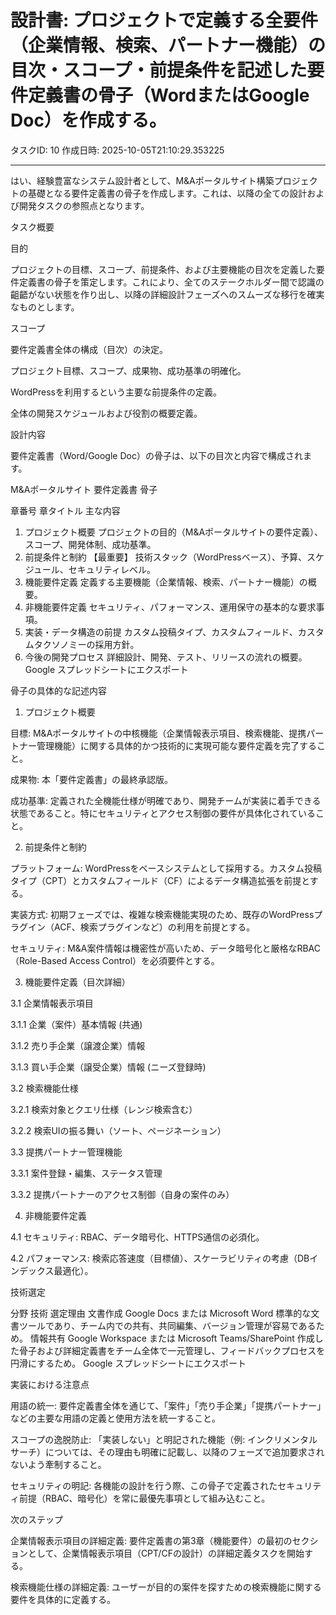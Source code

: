 # 設計書: プロジェクトで定義する全要件（企業情報、検索、パートナー機能）の目次・スコープ・前提条件を記述した要件定義書の骨子（WordまたはGoogle Doc）を作成する。

タスクID: 10
作成日時: 2025-10-05T21:10:29.353225

---

はい、経験豊富なシステム設計者として、M&Aポータルサイト構築プロジェクトの基礎となる要件定義書の骨子を作成します。これは、以降の全ての設計および開発タスクの参照点となります。

タスク概要

目的

プロジェクトの目標、スコープ、前提条件、および主要機能の目次を定義した要件定義書の骨子を策定します。これにより、全てのステークホルダー間で認識の齟齬がない状態を作り出し、以降の詳細設計フェーズへのスムーズな移行を確実なものとします。

スコープ

要件定義書全体の構成（目次）の決定。

プロジェクト目標、スコープ、成果物、成功基準の明確化。

WordPressを利用するという主要な前提条件の定義。

全体の開発スケジュールおよび役割の概要定義。

設計内容

要件定義書（Word/Google Doc）の骨子は、以下の目次と内容で構成されます。

M&Aポータルサイト 要件定義書 骨子

章番号	章タイトル	主な内容
1.	プロジェクト概要	プロジェクトの目的（M&Aポータルサイトの要件定義）、スコープ、開発体制、成功基準。
2.	前提条件と制約	【最重要】 技術スタック（WordPressベース）、予算、スケジュール、セキュリティレベル。
3.	機能要件定義	定義する主要機能（企業情報、検索、パートナー機能）の概要。
4.	非機能要件定義	セキュリティ、パフォーマンス、運用保守の基本的な要求事項。
5.	実装・データ構造の前提	カスタム投稿タイプ、カスタムフィールド、カスタムタクソノミーの採用方針。
6.	今後の開発プロセス	詳細設計、開発、テスト、リリースの流れの概要。
Google スプレッドシートにエクスポート

骨子の具体的な記述内容

1. プロジェクト概要

目標: M&Aポータルサイトの中核機能（企業情報表示項目、検索機能、提携パートナー管理機能）に関する具体的かつ技術的に実現可能な要件定義を完了すること。

成果物: 本「要件定義書」の最終承認版。

成功基準: 定義された全機能仕様が明確であり、開発チームが実装に着手できる状態であること。特にセキュリティとアクセス制御の要件が具体化されていること。

2. 前提条件と制約

プラットフォーム: WordPressをベースシステムとして採用する。カスタム投稿タイプ（CPT）とカスタムフィールド（CF）によるデータ構造拡張を前提とする。

実装方式: 初期フェーズでは、複雑な検索機能実現のため、既存のWordPressプラグイン（ACF、検索プラグインなど）の利用を前提とする。

セキュリティ: M&A案件情報は機密性が高いため、データ暗号化と厳格なRBAC（Role-Based Access Control）を必須要件とする。

3. 機能要件定義（目次詳細）

3.1 企業情報表示項目

3.1.1 企業（案件）基本情報 (共通)

3.1.2 売り手企業（譲渡企業）情報

3.1.3 買い手企業（譲受企業）情報 (ニーズ登録時)

3.2 検索機能仕様

3.2.1 検索対象とクエリ仕様（レンジ検索含む）

3.2.2 検索UIの振る舞い（ソート、ページネーション）

3.3 提携パートナー管理機能

3.3.1 案件登録・編集、ステータス管理

3.3.2 提携パートナーのアクセス制御（自身の案件のみ）

4. 非機能要件定義

4.1 セキュリティ: RBAC、データ暗号化、HTTPS通信の必須化。

4.2 パフォーマンス: 検索応答速度（目標値）、スケーラビリティの考慮（DBインデックス最適化）。

技術選定

分野	技術	選定理由
文書作成	Google Docs または Microsoft Word	標準的な文書ツールであり、チーム内での共有、共同編集、バージョン管理が容易であるため。
情報共有	Google Workspace または Microsoft Teams/SharePoint	作成した骨子および詳細定義書をチーム全体で一元管理し、フィードバックプロセスを円滑にするため。
Google スプレッドシートにエクスポート

実装における注意点

用語の統一: 要件定義書全体を通じて、「案件」「売り手企業」「提携パートナー」などの主要な用語の定義と使用方法を統一すること。

スコープの逸脱防止: 「実装しない」と明記された機能（例: インクリメンタルサーチ）については、その理由も明確に記載し、以降のフェーズで追加要求されないよう牽制すること。

セキュリティの明記: 各機能の設計を行う際、この骨子で定義されたセキュリティ前提（RBAC、暗号化）を常に最優先事項として組み込むこと。

次のステップ

企業情報表示項目の詳細定義: 要件定義書の第3章（機能要件）の最初のセクションとして、企業情報表示項目（CPT/CFの設計）の詳細定義タスクを開始する。

検索機能仕様の詳細定義: ユーザーが目的の案件を探すための検索機能に関する要件を具体的に定義する。